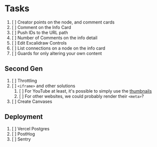 # Tasks

1. [ ] Creator points on the node, and comment cards
1. [ ] Comment on the Info Card
1. [ ] Push IDs to the URL path
1. [ ] Number of Comments on the info detail
1. [ ] Edit Excalidraw Controls
1. [ ] List connections on a node on the info card
1. [ ] Guards for only altering your own content

## Second Gen

1. [ ] Throttling
1. [ ] `<iframe>` and other solutions
   1. [ ] For YouTube at least, it's possible to simply use the [thumbnails](https://stackoverflow.com/a/2068371/4756173)
   2. [ ] For other websites, we could probably render their `<meta>`?
1. [ ] Create Canvases

## Deployment

1. [ ] Vercel Postgres
2. [ ] PostHog
3. [ ] Sentry
